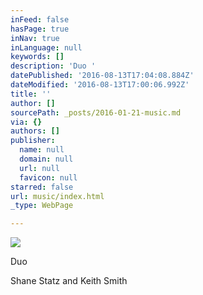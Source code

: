 ```yaml
---
inFeed: false
hasPage: true
inNav: true
inLanguage: null
keywords: []
description: 'Duo '
datePublished: '2016-08-13T17:04:08.884Z'
dateModified: '2016-08-13T17:00:06.992Z'
title: ''
author: []
sourcePath: _posts/2016-01-21-music.md
via: {}
authors: []
publisher:
  name: null
  domain: null
  url: null
  favicon: null
starred: false
url: music/index.html
_type: WebPage

---
```

![](https://the-grid-user-content.s3-us-west-2.amazonaws.com/e42fd57c-34e0-41d0-b5a1-4798a43043c6.jpg)

Duo 

Shane Statz and Keith Smith